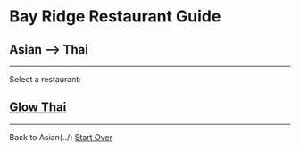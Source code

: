 # Bay Ridge Restaurant Guide
## Asian --> Thai
---
Select a restaurant:
## [Glow Thai](http://www.glowthairestaurant.com/)
---
Back to Asian(../)
[Start Over](../home.md)

